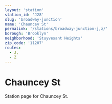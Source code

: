 ```yaml
---
layout: 'station'
station_id: 'J28'
slug: 'broadway-junction'
name: 'Chauncey St'
permalink: '/stations/broadway-junction-j,z/'
borough: 'Brooklyn'
neighborhood: 'Stuyvesant Heights'
zip_code: '11207'
routes:
  - J,
  - Z
---
```

# Chauncey St

Station page for Chauncey St.

